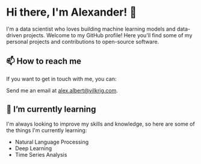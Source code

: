 # Hi there, I'm Alexander! 👋

I'm a data scientist who loves building machine learning models and data-driven projects. Welcome to my GitHub profile! Here you'll find some of my personal projects and contributions to open-source software.

## 📫 How to reach me

If you want to get in touch with me, you can:

Send me an email at alex.albert@vilkrig.com.

## 🌱 I’m currently learning
I'm always looking to improve my skills and knowledge, so here are some of the things I'm currently learning:

- Natural Language Processing
- Deep Learning
- Time Series Analysis
